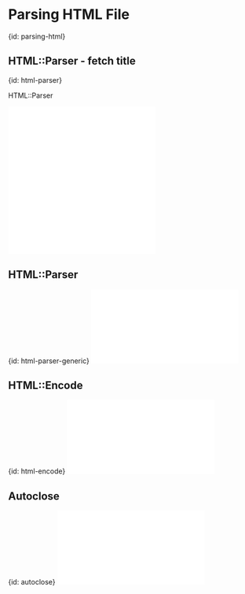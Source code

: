 # Parsing HTML File
{id: parsing-html}





## HTML::Parser - fetch title
{id: html-parser}


HTML::Parser


![](examples/html-parser/fetch_title.pl)
![](examples/html-parser/title_source.html)


## HTML::Parser
{id: html-parser-generic}
![](examples/html-parser/html_parser.pl)


## HTML::Encode
{id: html-encode}
![](examples/html-parser/html_encode.pl)


## Autoclose
{id: autoclose}
![](examples/html-parser/autoclose.pl)




